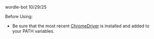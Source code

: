 wordle-bot 
10/29/25

Before Using:
 - Be sure that the most recent [ChromeDriver]([url]([https://storage.googleapis.com/chrome-for-testing-public/142.0.7444.59/win64/chromedriver-win64.zip](https://googlechromelabs.github.io/chrome-for-testing/#stable))) is installed and added to your PATH variables.
